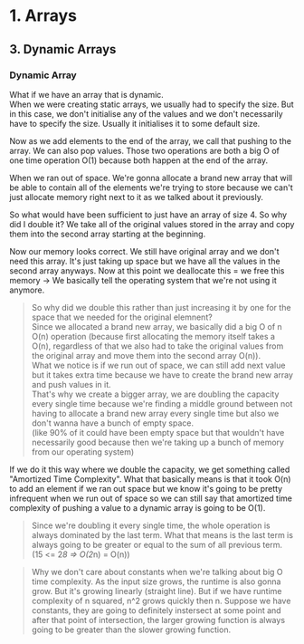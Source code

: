 # 1. Arrays

## 3. Dynamic Arrays

### Dynamic Array
What if we have an array that is dynamic.   
When we were creating static arrays, we usually had to specify the size. But in this case, we don't initialise any of the values and we don't necessarily have to specify the size. Usually it initialises it to some default size.   

Now as we add elements to the end of the array, we call that pushing to the array. We can also pop values. Those two operations are both a big O of one time operation O(1) because both happen at the end of the array.   

When we ran out of space. We're gonna allocate a brand new array that will be able to contain all of the elements we're trying to store because we can't just allocate memory right next to it as we talked about it previously.   

So what would have been sufficient to just have an array of size 4. So why did I double it? We take all of the original values stored in the array and copy them into the second array starting at the beginning.   

Now our memory looks correct. We still have original array and we don't need this array. It's just taking up space but we have all the values in the second array anyways. Now at this point we deallocate this = we free this memory -> We basically tell the operating system that we're not using it anymore.   

> So why did we double this rather than just increasing it by one for the space that we needed for the original elemnent?   
Since we allocated a brand new array, we basically did a big O of n O(n) operation (because first allocating the memory itself takes a O(n), regardless of that we also had to take the original values from the original array and move them into the second array O(n)).   
What we notice is if we run out of space, we can still add next value but it takes extra time because we have to create the brand new array and push values in it.   
That's why we create a bigger array, we are doubling the capacity every single time because we're finding a middle ground between not having to allocate a brand new array every single time but also we don't wanna have a bunch of empty space.   
(like 90% of it could have been empty space but that wouldn't have necessarily good because then we're taking up a bunch of memory from our operating system)   

If we do it this way where we double the capacity, we get something called "Amortized Time Complexity". What that basically means is that it took O(n) to add an element if we ran out space but we know it's going to be pretty infrequent when we run out of space so we can still say that amortized time complexity of pushing a value to a dynamic array is going to be O(1). 

> Since we're doubling it every single time, the whole operation is always dominated by the last term. What that means is the last term is always going to be greater or equal to the sum of all previous term. (15 <= 2*8 => O(2*n) = O(n))


>Why we don't care about constants when we're talking about big O time complexity. As the input size grows, the runtime is also gonna grow. But it's growing linearly (straight line). But if we have runtime complexity of n squared, n^2 grows quickly then n. Suppose we have constants, they are going to definitely instersect at some point and after that point of intersection, the larger growing function is always going to be greater than the slower growing function.